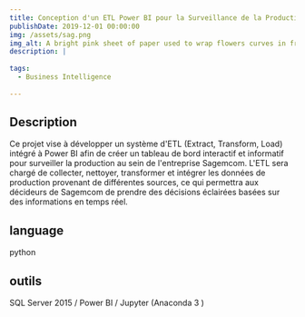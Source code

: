 ```yaml
---
title: Conception d'un ETL Power BI pour la Surveillance de la Production chez Sagemcom
publishDate: 2019-12-01 00:00:00
img: /assets/sag.png
img_alt: A bright pink sheet of paper used to wrap flowers curves in front of rich blue background
description: |
 
tags:
  - Business Intelligence
  
---
```

## Description 
Ce projet vise à développer un système d'ETL (Extract, Transform, Load) intégré à Power BI afin de créer un tableau de bord interactif et informatif pour surveiller la production au sein de l'entreprise Sagemcom. L'ETL sera chargé de collecter, nettoyer, transformer et intégrer les données de production provenant de différentes sources, ce qui permettra aux décideurs de Sagemcom de prendre des décisions éclairées basées sur des informations en temps réel.
## language 
python
 
## outils
SQL Server 2015 /
  Power BI /
  Jupyter (Anaconda 3 )